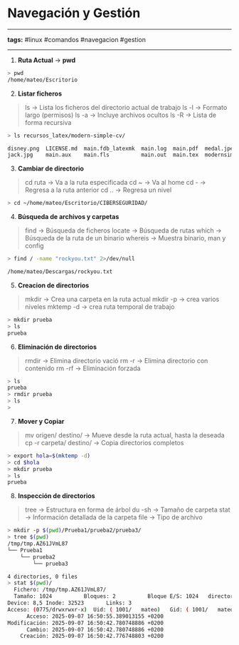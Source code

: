 # Navegación y Gestión
______
**tags:** #linux #comandos #navegacion #gestion 
__________

1.  **Ruta Actual** → **pwd** 

```bash
> pwd
/home/mateo/Escritorio
```

2. **Listar ficheros**

>ls → Lista los ficheros del directorio actual de trabajo
>ls -l → Formato largo (permisos)
>ls -a → Incluye archivos ocultos
>ls -R → Lista de forma recursiva

```bash
> ls recursos_latex/modern-simple-cv/

disney.png  LICENSE.md  main.fdb_latexmk  main.log  main.pdf  medal.jpeg          Modern_Simple_CV.pdf  README.md
jack.jpg    main.aux    main.fls          main.out  main.tex  modernsimplecv.cls  modernsimplecv.sty 
```

3. **Cambiar de directorio**

>cd ruta → Va a la ruta especificada
>cd ~ → Va al home
>cd - → Regresa a la ruta anterior
>cd .. → Regresa un nivel

```bash
> cd ~/home/mateo/Escritorio/CIBERSEGURIDAD/
```

4.  **Búsqueda de archivos y carpetas**

>find → Búsqueda de ficheros
>locate → Búsqueda de rutas 
>which → Búsqueda de la ruta de un binario
>whereis → Muestra binario, man y config 

```bash
> find / -name "rockyou.txt" 2>/dev/null

/home/mateo/Descargas/rockyou.txt
```

5.  **Creacion de directorios**

>mkdir → Crea una carpeta en la ruta actual
>mkdir -p → crea varios niveles
>mktemp -d → crea ruta temporal de trabajo

```bash
> mkdir prueba
> ls
prueba
```

6. **Eliminación de directorios**

>rmdir → Elimina directorio vació
>rm -r  → Elimina directorio con contenido
>rm -rf → Eliminación forzada

```bash
> ls
prueba
> rmdir prueba
> ls
> 
```

7. **Mover y Copiar**

>mv origen/ destino/ → Mueve desde la ruta actual, hasta la deseada
>cp -r carpeta/ destino/ → Copia directorios completos

```bash
> export hola=$(mktemp -d)
> cd $hola
> mkdir prueba
> ls
prueba
```

8. **Inspección de directorios**

>tree → Estructura en forma de árbol
>du -sh → Tamaño de carpeta
>stat → Información detallada de la carpeta 
>file → Tipo de archivo 

```bash
> mkdir -p $(pwd)/Prueba1/prueba2/prueba3/
> tree $(pwd)
/tmp/tmp.AZ61JVmL87
└── Prueba1
    └── prueba2
        └── prueba3

4 directories, 0 files
> stat $(pwd)/
  Fichero: /tmp/tmp.AZ61JVmL87/
  Tamaño: 1024      	Bloques: 2          Bloque E/S: 1024   directory
Device: 8,5	Inode: 32523       Links: 3
Acceso: (0775/drwxrwxr-x)  Uid: ( 1001/   mateo)   Gid: ( 1001/   mateo)
      Acceso: 2025-09-07 16:50:55.389013155 +0200
Modificación: 2025-09-07 16:50:42.780748886 +0200
      Cambio: 2025-09-07 16:50:42.780748886 +0200
    Creación: 2025-09-07 16:50:42.776748803 +0200
```
